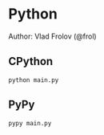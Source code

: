 # Python

Author: Vlad Frolov (@frol)

## CPython

```
python main.py
```

## PyPy

```
pypy main.py
```

